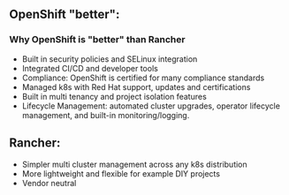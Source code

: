 ## OpenShift "better":

### Why OpenShift is "better" than Rancher

* Built in security policies and SELinux integration
* Integrated CI/CD and developer tools
* Compliance: OpenShift is certified for many compliance standards
* Managed k8s with Red Hat support, updates and certifications
* Built in multi tenancy and project isolation features
* Lifecycle Management: automated cluster upgrades, operator lifecycle management, and built-in monitoring/logging.

## Rancher:

* Simpler multi cluster management across any k8s distribution
* More lightweight and flexible for example DIY projects
* Vendor neutral

